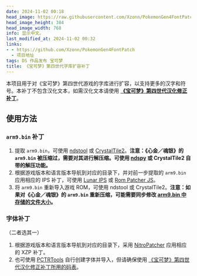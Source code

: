 ```yaml
---
date: 2024-11-02 00:18
head_image: https://raw.githubusercontent.com/Xzonn/PokemonGen4FontPatch/refs/heads/master/assets/images/social.png
head_image_height: 384
head_image_width: 768
info: 显示中文。
last_modified_at: 2024-11-02 00:32
links: 
- - https://github.com/Xzonn/PokemonGen4FontPatch
  - 项目地址
tags: DS 作品发布 宝可梦
title: 《宝可梦》第四世代字库扩容补丁
---
```

本项目用于对《宝可梦》第四世代游戏的字库进行扩容，以支持更多的汉字和符号。本补丁不包含汉化文本，如需汉化文本请使用 **[《宝可梦》第四世代汉化修正补丁](/PokemonChineseTranslationRevise/)**。

## 使用方法
### `arm9.bin` 补丁

1. 提取 `arm9.bin`，可使用 [ndstool](https://github.com/devkitPro/ndstool) 或 [CrystalTile2](https://www.romhacking.net/utilities/818/)。**注意：《心金／魂银》的 `arm9.bin` 被压缩过，需要对其进行解压缩。可使用 [ndspy](https://github.com/RoadrunnerWMC/ndspy) 或 CrystalTile2 自带的解压功能。**
2. 根据游戏版本和语言版本导航到对应的目录下，并对前一步提取的 `arm9.bin` 应用相应的 IPS 补丁，可使用 [Lunar IPS](https://www.romhacking.net/utilities/240/) 或 [Rom Patcher JS](https://www.marcrobledo.com/RomPatcher.js/)。
3. 将 `arm9.bin` 重新导入游戏 ROM，可使用 ndstool 或 CrystalTile2。**注意：如果对《心金／魂银》的 `arm9.bin` 重新压缩，可能需要同步修改 [arm9.bin 中存储的文件大小](https://github.com/Xzonn/PokemonChineseTranslationRevise/issues/16)。**

### 字体补丁

（二者选其一）

1. 根据游戏版本和语言版本导航到对应的目录下，采用 [NitroPatcher](https://github.com/Xzonn/NitroPatcher) 应用相应的 XZP 补丁。
2. 也可使用 [PCTRTools](https://github.com/Xzonn/PCTRTools) 自行创建字体并导入，但请确保使用 [《宝可梦》第四世代汉化修正补丁所用的码表](https://github.com/Xzonn/PokemonChineseTranslationRevise/blob/master/files/CharTable.txt)。
